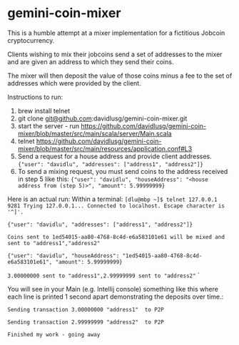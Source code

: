 # gemini-coin-mixer

This is a humble attempt at a mixer implementation for a fictitious Jobcoin cryptocurrency.

Clients wishing to mix their jobcoins send a set of addresses to the mixer and are given an address to which they send their coins.

The mixer will then deposit the value of those coins minus a fee to the set of addresses which were provided by the client.


Instructions to run:

1. brew install telnet
2. git clone git@github.com:davidlusg/gemini-coin-mixer.git
3. start the server - run https://github.com/davidlusg/gemini-coin-mixer/blob/master/src/main/scala/server/Main.scala
4. telnet https://github.com/davidlusg/gemini-coin-mixer/blob/master/src/main/resources/application.conf#L3
5. Send a request for a house address and provide client addresses.
`{"user": "davidlu", "addresses": ["address1", "address2"]}`
6. To send a mixing request, you must send coins to the address received in step 5 like this:
`{"user": "davidlu", "houseAddress": "<house address from (step 5)>", "amount": 5.99999999}`

Here is an actual run:
Within a terminal:
`
 [dlu@mbp ~]$ telnet 127.0.0.1 9281
 Trying 127.0.0.1...
 Connected to localhost.
 Escape character is '^]'.
 `
 
 
 `{"user": "davidlu", "addresses": ["address1", "address2"]}`
 
 `Coins sent to 1ed54015-aa80-4768-8c4d-e6a583101e61 will be mixed and sent to "address1","address2"`
 
 
 `{"user": "davidlu", "houseAddress": "1ed54015-aa80-4768-8c4d-e6a583101e61", "amount": 5.99999999}`
 
 `3.00000000 sent to "address1",2.99999999 sent to "address2"`
`

You will see in your Main (e.g. Intellij console) something like this where each line is printed 1 second apart demonstrating the deposits over time.:

`Sending transaction 3.00000000 "address1"  to P2P`

`Sending transaction 2.99999999 "address2"  to P2P`

`Finished my work - going away`
